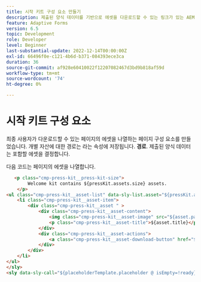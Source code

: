 ```yaml
---
title: 시작 키트 구성 요소 만들기
description: 제출된 양식 데이터를 기반으로 에셋을 다운로드할 수 있는 링크가 있는 AEM 사이트 페이지를 만듭니다.
feature: Adaptive Forms
version: 6.5
topic: Development
role: Developer
level: Beginner
last-substantial-update: 2022-12-14T00:00:00Z
exl-id: 66496f0e-c121-4b6d-b371-084393ece3ca
duration: 36
source-git-commit: af928e60410022f12207082467d3bd9b818af59d
workflow-type: tm+mt
source-wordcount: '74'
ht-degree: 0%

---
```


# 시작 키트 구성 요소

최종 사용자가 다운로드할 수 있는 페이지의 에셋을 나열하는 페이지 구성 요소를 만들었습니다. 개별 자산에 대한 경로는 라는 속성에 저장됩니다. **경로**. 제출된 양식 데이터는 포함할 에셋을 결정합니다.

다음 코드는 페이지의 에셋을 나열합니다.

```html
   <p class="cmp-press-kit__press-kit-size">
        Welcome kit contains ${pressKit.assets.size} assets.
    </p>
<ul class="cmp-press-kit__asset-list" data-sly-list.asset="${pressKit.assets}">
    <li class="cmp-press-kit__asset-item">
        <div class="cmp-press-kit__asset " >
            <div class="cmp-press-kit__asset-content">
                <img class="cmp-press-kit__asset-image" src="${asset.path}/jcr:content/renditions/cq5dam.thumbnail.319.319.png" alt="${asset.name}"/>
                <p class="cmp-press-kit__asset-title">${asset.title}</p>
            </div>
            <div class="cmp-press-kit__asset-actions">
                <a class="cmp-press-kit__asset-download-button" href="${asset.path}">Download</a>
            </div>
        </div>
    </li>
</ul>
</sly>
<sly data-sly-call="${placeholderTemplate.placeholder @ isEmpty=!ready}"></sly>
```
